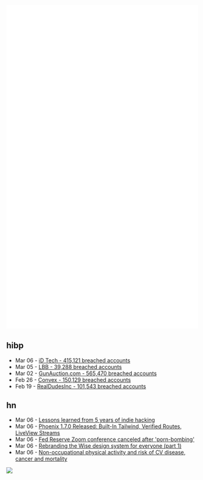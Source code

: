 ![Metrics](https://raw.githubusercontent.com/phixion/phixion/master/metrics.svg)

## hibp

<!--
for https://github.com/phixion/phixion/blob/main/.github/workflows/feeds.yml
-->
<!--START_SECTION:haveibeenpwnd-->
- Mar 06 - [iD Tech - 415,121 breached accounts](https://haveibeenpwned.com/PwnedWebsites#iDTech)
- Mar 05 - [LBB - 39,288 breached accounts](https://haveibeenpwned.com/PwnedWebsites#LBB)
- Mar 02 - [GunAuction.com - 565,470 breached accounts](https://haveibeenpwned.com/PwnedWebsites#GunAuction)
- Feb 26 - [Convex - 150,129 breached accounts](https://haveibeenpwned.com/PwnedWebsites#Convex)
- Feb 19 - [RealDudesInc - 101,543 breached accounts](https://haveibeenpwned.com/PwnedWebsites#RealDudesInc)
<!--END_SECTION:haveibeenpwnd-->

## hn

<!--
for https://github.com/phixion/phixion/blob/main/.github/workflows/feeds.yml
-->
<!--START_SECTION:hn-->
- Mar 06 - [Lessons learned from 5 years of indie hacking](https://allisonseboldt.com/5-years-of-indie-hacking/)
- Mar 06 - [Phoenix 1.7.0 Released: Built-In Tailwind, Verified Routes, LiveView Streams](https://www.phoenixframework.org/blog/phoenix-1.7-final-released)
- Mar 06 - [Fed Reserve Zoom conference canceled after &#x27;porn-bombing&#x27;](https://www.reuters.com/world/us/feds-waller-virtual-event-canceled-after-zoom-hijack-2023-03-02/)
- Mar 06 - [Rebranding the Wise design system for everyone (part 1)](https://wise.design/design-at-wise/stories/accessible-but-never-boring)
- Mar 06 - [Non-occupational physical activity and risk of CV disease, cancer and mortality](https://bjsm.bmj.com/content/early/2023/01/23/bjsports-2022-105669)
<!--END_SECTION:hn-->

<!--
for https://yhype.me
-->
![](https://hit.yhype.me/github/profile?user_id=13013670)
